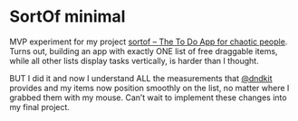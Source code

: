 # SortOf minimal

MVP experiment for my project [sortof – The To Do App for chaotic people](https://github.com/fraulueneburg/sortof). Turns out, building an app with exactly ONE list of free draggable items, while all other lists display tasks vertically, is harder than I thought.

BUT I did it and now I understand ALL the measurements that [@dndkit](https://github.com/clauderic/dnd-kit) provides and my items now position smoothly on the list, no matter where I grabbed them with my mouse. Can’t wait to implement these changes into my final project.
